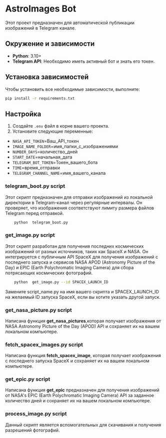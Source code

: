 # AstroImages Bot

Этот проект предназначен для автоматической публикации изображений в Telegram канале.

## Окружение и зависимости

- **Python**: 3.10+
- **Telegram API**: Необходимо иметь активный бот и знать его токен.


## Установка зависимостей

Чтобы установить все необходимые зависимости, выполните:

```bash
pip install -r requirements.txt
```

## Настройка

1. Создайте `.env` файл в корне вашего проекта.
2. Установите следующие переменные:

- `NASA_API_TOKEN`=Ваш_API_токен
- `IMAGE_NAME_FOLDER`=имя_папки_с_изображениями
- `NUMBER_DAYS`=количество_дней
- `START_DATE`=начальная_дата
- `TELEGRAM_BOT_TOKEN`=Токен_вашего_бота
- `TIME`=время_отправки
- `TELEGRAM_CHANNEL_NAME`=имя_вашего_канала

### telegram_boot.py script
Этот скрипт предназначен для отправки изображений из локальной директории в Telegram-канал через регулярные интервалы. Он проверяет, что изображения соответствуют лимиту размера файлов Telegram перед отправкой.
```bash
    python  telegram_boot.py 
```
### get_image.py script
Этот скрипт разработан для получения последних космических изображений от разных источников, таких как SpaceX и NASA. Он интегрируется с публичным API SpaceX для получения изображений с последнего запуска и сервисов NASA APOD (Astronomy Picture of the Day) и EPIC (Earth Polychromatic Imaging Camera) для сбора потрясающих космических фотографий.
```bash
    python  get_image.py --id SPACEX_LAUNCH_ID
```

Замените script_name.py на имя вашего скрипта и SPACEX_LAUNCH_ID на желаемый ID запуска SpaceX, если вы хотите указать другой запуск.  

### get_nasa_picture.py script
Написана функция **get_nasa_pictures**,которая получает изображения от NASA Astronomy Picture of the Day (APOD) API и сохраняет их на вашем локальном компьютере.
### fetch_spacex_images.py script
Написана функция **fetch_spacex_image**, которая получает изображения с последнего запуска SpaceX и сохраняет их на вашем локальном компьютере.

### get_epic.py script
Написана функция **get_epic** предназначен для получения изображений от NASA's EPIC (Earth Polychromatic Imaging Camera) API за заданное количество дней и сохраняет их на вашем локальном компьютере.

### process_image.py script
Данный скрипт является вспомогательных для скачивания и получения разрешений фотографий.







